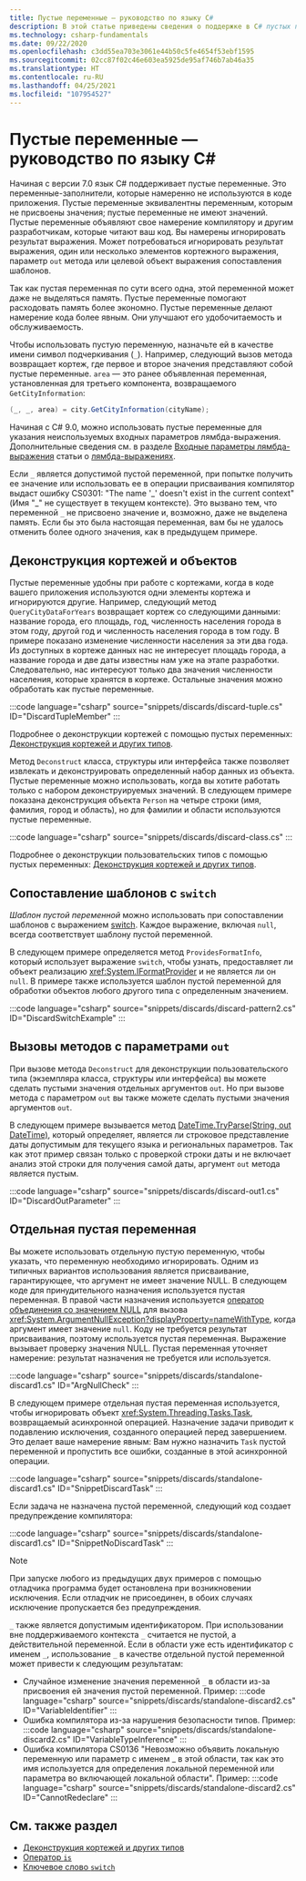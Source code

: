 ```yaml
---
title: Пустые переменные — руководство по языку C#
description: В этой статье приведены сведения о поддержке в C# пустых переменных (переменных, которым не присваиваются значения) и описаны способы их использования.
ms.technology: csharp-fundamentals
ms.date: 09/22/2020
ms.openlocfilehash: c3dd55ea703e3061e44b50c5fe4654f53ebf1595
ms.sourcegitcommit: 02cc87f02c46e603ea5925de95af746b7ab46a35
ms.translationtype: HT
ms.contentlocale: ru-RU
ms.lasthandoff: 04/25/2021
ms.locfileid: "107954527"
---
```

# <a name="discards---c-guide"></a>Пустые переменные — руководство по языку C#

Начиная с версии 7.0 язык C# поддерживает пустые переменные. Это переменные-заполнители, которые намеренно не используются в коде приложения. Пустые переменные эквивалентны переменным, которым не присвоены значения; пустые переменные не имеют значений. Пустые переменные объявляют свое намерение компилятору и другим разработчикам, которые читают ваш код. Вы намерены игнорировать результат выражения. Может потребоваться игнорировать результат выражения, один или несколько элементов кортежного выражения, параметр `out` метода или целевой объект выражения сопоставления шаблонов.

Так как пустая переменная по сути всего одна, этой переменной может даже не выделяться память. Пустые переменные помогают расходовать память более экономно. Пустые переменные делают намерение кода более явным. Они улучшают его удобочитаемость и обслуживаемость.

Чтобы использовать пустую переменную, назначьте ей в качестве имени символ подчеркивания (`_`). Например, следующий вызов метода возвращает кортеж, где первое и второе значения представляют собой пустые переменные. `area` — это ранее объявленная переменная, установленная для третьего компонента, возвращаемого `GetCityInformation`:

```csharp
(_, _, area) = city.GetCityInformation(cityName);
```

Начиная с C# 9.0, можно использовать пустые переменные для указания неиспользуемых входных параметров лямбда-выражения. Дополнительные сведения см. в разделе [Входные параметры лямбда-выражения](language-reference/operators/lambda-expressions.md#input-parameters-of-a-lambda-expression) статьи о [лямбда-выражениях](language-reference/operators/lambda-expressions.md).

Если `_` является допустимой пустой переменной, при попытке получить ее значение или использовать ее в операции присваивания компилятор выдаст ошибку CS0301: "The name '\_' doesn't exist in the current context" (Имя "_" не существует в текущем контексте). Это вызвано тем, что переменной `_` не присвоено значение и, возможно, даже не выделена память. Если бы это была настоящая переменная, вам бы не удалось отменить более одного значения, как в предыдущем примере.

## <a name="tuple-and-object-deconstruction"></a>Деконструкция кортежей и объектов

Пустые переменные удобны при работе с кортежами, когда в коде вашего приложения используются одни элементы кортежа и игнорируются другие. Например, следующий метод `QueryCityDataForYears` возвращает кортеж со следующими данными: название города, его площадь, год, численность населения города в этом году, другой год и численность населения города в том году. В примере показано изменение численности населения за эти два года. Из доступных в кортеже данных нас не интересует площадь города, а название города и две даты известны нам уже на этапе разработки. Следовательно, нас интересуют только два значения численности населения, которые хранятся в кортеже. Остальные значения можно обработать как пустые переменные.  

:::code language="csharp" source="snippets/discards/discard-tuple.cs" ID="DiscardTupleMember" :::

Подробнее о деконструкции кортежей с помощью пустых переменных: [Деконструкция кортежей и других типов](deconstruct.md#deconstructing-tuple-elements-with-discards).

Метод `Deconstruct` класса, структуры или интерфейса также позволяет извлекать и деконструировать определенный набор данных из объекта. Пустые переменные можно использовать, когда вы хотите работать только с набором деконструируемых значений. В следующем примере показана деконструкция объекта `Person` на четыре строки (имя, фамилия, город и область), но для фамилии и области используются пустые переменные.

:::code language="csharp" source="snippets/discards/discard-class.cs" :::

Подробнее о деконструкции пользовательских типов с помощью пустых переменных: [Деконструкция кортежей и других типов](deconstruct.md#deconstructing-a-user-defined-type-with-discards).

## <a name="pattern-matching-with-switch"></a>Сопоставление шаблонов с `switch`

*Шаблон пустой переменной* можно использовать при сопоставлении шаблонов с выражением [switch](language-reference/operators/switch-expression.md). Каждое выражение, включая `null`, всегда соответствует шаблону пустой переменной.

В следующем примере определяется метод `ProvidesFormatInfo`, который использует выражение `switch`, чтобы узнать, предоставляет ли объект реализацию <xref:System.IFormatProvider> и не является ли он `null`. В примере также используется шаблон пустой переменной для обработки объектов любого другого типа с определенным значением.

:::code language="csharp" source="snippets/discards/discard-pattern2.cs" ID="DiscardSwitchExample" :::

## <a name="calls-to-methods-with-out-parameters"></a>Вызовы методов с параметрами `out`

При вызове метода `Deconstruct` для деконструкции пользовательского типа (экземпляра класса, структуры или интерфейса) вы можете сделать пустыми значения отдельных аргументов `out`. Но при вызове метода с параметром `out` вы также можете сделать пустыми значения аргументов `out`.

В следующем примере вызывается метод [DateTime.TryParse(String, out DateTime)](<xref:System.DateTime.TryParse(System.String,System.DateTime@)>), который определяет, является ли строковое представление даты допустимым для текущего языка и региональных параметров. Так как этот пример связан только с проверкой строки даты и не включает анализ этой строки для получения самой даты, аргумент `out` метода является пустым.

:::code language="csharp" source="snippets/discards/discard-out1.cs" ID="DiscardOutParameter" :::

## <a name="a-standalone-discard"></a>Отдельная пустая переменная

Вы можете использовать отдельную пустую переменную, чтобы указать, что переменную необходимо игнорировать. Одним из типичных вариантов использования является присваивание, гарантирующее, что аргумент не имеет значение NULL. В следующем коде для принудительного назначения используется пустая переменная. В правой части назначения используется [оператор объединения со значением NULL](language-reference/operators/null-coalescing-operator.md) для вызова <xref:System.ArgumentNullException?displayProperty=nameWithType>, когда аргумент имеет значение `null`. Коду не требуется результат присваивания, поэтому используется пустая переменная. Выражение вызывает проверку значения NULL. Пустая переменная уточняет намерение: результат назначения не требуется или используется.

:::code language="csharp" source="snippets/discards/standalone-discard1.cs" ID="ArgNullCheck" :::

В следующем примере отдельная пустая переменная используется, чтобы игнорировать объект <xref:System.Threading.Tasks.Task>, возвращаемый асинхронной операцией. Назначение задачи приводит к подавлению исключения, созданного операцией перед завершением. Это делает ваше намерение явным: Вам нужно назначить `Task` пустой переменной и пропустить все ошибки, созданные в этой асинхронной операции.

:::code language="csharp" source="snippets/discards/standalone-discard1.cs" ID="SnippetDiscardTask" :::

Если задача не назначена пустой переменной, следующий код создает предупреждение компилятора:

:::code language="csharp" source="snippets/discards/standalone-discard1.cs" ID="SnippetNoDiscardTask" :::

> [!NOTE]
> При запуске любого из предыдущих двух примеров с помощью отладчика программа будет остановлена при возникновении исключения. Если отладчик не присоединен, в обоих случаях исключение пропускается без предупреждения.

`_` также является допустимым идентификатором. При использовании вне поддерживаемого контекста `_` считается не пустой, а действительной переменной. Если в области уже есть идентификатор с именем `_`, использование `_` в качестве отдельной пустой переменной может привести к следующим результатам:

- Случайное изменение значения переменной `_` в области из-за присвоения ей значения пустой переменной. Пример:
   :::code language="csharp" source="snippets/discards/standalone-discard2.cs" ID="VariableIdentifier" :::
- Ошибка компилятора из-за нарушения безопасности типов. Пример:
   :::code language="csharp" source="snippets/discards/standalone-discard2.cs" ID="VariableTypeInference" :::
- Ошибка компилятора CS0136 "Невозможно объявить локальную переменную или параметр с именем \_ в этой области, так как это имя используется для определения локальной переменной или параметра во включающей локальной области". Пример:
   :::code language="csharp" source="snippets/discards/standalone-discard2.cs" ID="CannotRedeclare" :::

## <a name="see-also"></a>См. также раздел

- [Деконструкция кортежей и других типов](deconstruct.md)
- [Оператор `is`](language-reference/operators/is.md)
- [Ключевое слово `switch`](language-reference/keywords/switch.md)
